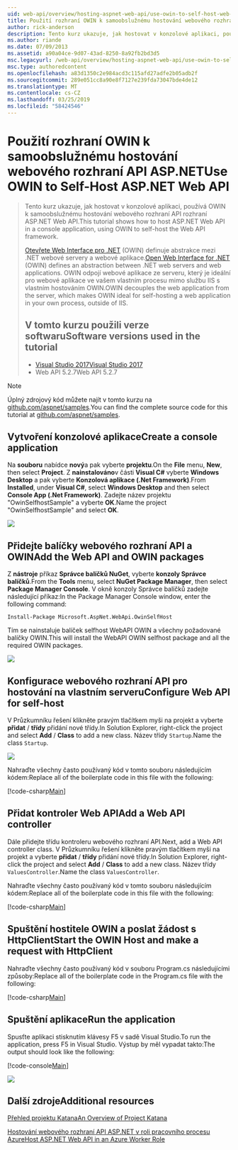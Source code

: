 ```yaml
---
uid: web-api/overview/hosting-aspnet-web-api/use-owin-to-self-host-web-api
title: Použití rozhraní OWIN k samoobslužnému hostování webového rozhraní API ASP.NET | Dokumentace Microsoftu
author: rick-anderson
description: Tento kurz ukazuje, jak hostovat v konzolové aplikaci, používá OWIN k samoobslužnému hostování webového rozhraní API rozhraní ASP.NET Web API. Otevřít Web Interface pro .NET (OWIN) d...
ms.author: riande
ms.date: 07/09/2013
ms.assetid: a90a04ce-9d07-43ad-8250-8a92fb2bd3d5
msc.legacyurl: /web-api/overview/hosting-aspnet-web-api/use-owin-to-self-host-web-api
msc.type: authoredcontent
ms.openlocfilehash: a83d1350c2e984acd3c115afd27adfe2b05adb2f
ms.sourcegitcommit: 289e051cc8a90e8f7127e239fda73047bde4de12
ms.translationtype: MT
ms.contentlocale: cs-CZ
ms.lasthandoff: 03/25/2019
ms.locfileid: "58424546"
---
```

<a name="use-owin-to-self-host-aspnet-web-api"></a><span data-ttu-id="b6086-104">Použití rozhraní OWIN k samoobslužnému hostování webového rozhraní API ASP.NET</span><span class="sxs-lookup"><span data-stu-id="b6086-104">Use OWIN to Self-Host ASP.NET Web API</span></span> 
====================

> <span data-ttu-id="b6086-105">Tento kurz ukazuje, jak hostovat v konzolové aplikaci, používá OWIN k samoobslužnému hostování webového rozhraní API rozhraní ASP.NET Web API.</span><span class="sxs-lookup"><span data-stu-id="b6086-105">This tutorial shows how to host ASP.NET Web API in a console application, using OWIN to self-host the Web API framework.</span></span>
>
> <span data-ttu-id="b6086-106">[Otevřete Web Interface pro .NET](http://owin.org) (OWIN) definuje abstrakce mezi .NET webové servery a webové aplikace.</span><span class="sxs-lookup"><span data-stu-id="b6086-106">[Open Web Interface for .NET](http://owin.org) (OWIN) defines an abstraction between .NET web servers and web applications.</span></span> <span data-ttu-id="b6086-107">OWIN odpojí webové aplikace ze serveru, který je ideální pro webové aplikace ve vašem vlastním procesu mimo službu IIS s vlastním hostováním OWIN.</span><span class="sxs-lookup"><span data-stu-id="b6086-107">OWIN decouples the web application from the server, which makes OWIN ideal for self-hosting a web application in your own process, outside of IIS.</span></span>
>
> ## <a name="software-versions-used-in-the-tutorial"></a><span data-ttu-id="b6086-108">V tomto kurzu použili verze softwaru</span><span class="sxs-lookup"><span data-stu-id="b6086-108">Software versions used in the tutorial</span></span>
>
>
> - [<span data-ttu-id="b6086-109">Visual Studio 2017</span><span class="sxs-lookup"><span data-stu-id="b6086-109">Visual Studio 2017</span></span>](https://visualstudio.microsoft.com/downloads/) 
> - <span data-ttu-id="b6086-110">Web API 5.2.7</span><span class="sxs-lookup"><span data-stu-id="b6086-110">Web API 5.2.7</span></span>


> [!NOTE]
> <span data-ttu-id="b6086-111">Úplný zdrojový kód můžete najít v tomto kurzu na [github.com/aspnet/samples](https://github.com/aspnet/samples/tree/master/samples/aspnet/WebApi/OwinSelfhostSample).</span><span class="sxs-lookup"><span data-stu-id="b6086-111">You can find the complete source code for this tutorial at [github.com/aspnet/samples](https://github.com/aspnet/samples/tree/master/samples/aspnet/WebApi/OwinSelfhostSample).</span></span>


## <a name="create-a-console-application"></a><span data-ttu-id="b6086-112">Vytvoření konzolové aplikace</span><span class="sxs-lookup"><span data-stu-id="b6086-112">Create a console application</span></span>

<span data-ttu-id="b6086-113">Na **souboru** nabídce **nový**a pak vyberte **projektu**.</span><span class="sxs-lookup"><span data-stu-id="b6086-113">On the **File** menu,  **New**, then select **Project**.</span></span> <span data-ttu-id="b6086-114">Z **nainstalováno**v části **Visual C#** vyberte **Windows Desktop** a pak vyberte **Konzolová aplikace (.Net Framework)**.</span><span class="sxs-lookup"><span data-stu-id="b6086-114">From **Installed**, under **Visual C#**, select **Windows Desktop** and then select **Console App (.Net Framework)**.</span></span> <span data-ttu-id="b6086-115">Zadejte název projektu "OwinSelfhostSample" a vyberte **OK**.</span><span class="sxs-lookup"><span data-stu-id="b6086-115">Name the project "OwinSelfhostSample" and select **OK**.</span></span>

[![](use-owin-to-self-host-web-api/_static/image7.png)](use-owin-to-self-host-web-api/_static/image7.png)

## <a name="add-the-web-api-and-owin-packages"></a><span data-ttu-id="b6086-116">Přidejte balíčky webového rozhraní API a OWIN</span><span class="sxs-lookup"><span data-stu-id="b6086-116">Add the Web API and OWIN packages</span></span>

<span data-ttu-id="b6086-117">Z **nástroje** příkaz **Správce balíčků NuGet**, vyberte **konzoly Správce balíčků**.</span><span class="sxs-lookup"><span data-stu-id="b6086-117">From the **Tools** menu, select **NuGet Package Manager**, then select **Package Manager Console**.</span></span> <span data-ttu-id="b6086-118">V okně konzoly Správce balíčků zadejte následující příkaz:</span><span class="sxs-lookup"><span data-stu-id="b6086-118">In the Package Manager Console window, enter the following command:</span></span>

`Install-Package Microsoft.AspNet.WebApi.OwinSelfHost`

<span data-ttu-id="b6086-119">Tím se nainstaluje balíček selfhost WebAPI OWIN a všechny požadované balíčky OWIN.</span><span class="sxs-lookup"><span data-stu-id="b6086-119">This will install the WebAPI OWIN selfhost package and all the required OWIN packages.</span></span>

[![](use-owin-to-self-host-web-api/_static/image4.png)](use-owin-to-self-host-web-api/_static/image3.png)

## <a name="configure-web-api-for-self-host"></a><span data-ttu-id="b6086-120">Konfigurace webového rozhraní API pro hostování na vlastním serveru</span><span class="sxs-lookup"><span data-stu-id="b6086-120">Configure Web API for self-host</span></span>

<span data-ttu-id="b6086-121">V Průzkumníku řešení klikněte pravým tlačítkem myši na projekt a vyberte **přidat** / **třídy** přidání nové třídy.</span><span class="sxs-lookup"><span data-stu-id="b6086-121">In Solution Explorer, right-click the project and select **Add** / **Class** to add a new class.</span></span> <span data-ttu-id="b6086-122">Název třídy `Startup`.</span><span class="sxs-lookup"><span data-stu-id="b6086-122">Name the class `Startup`.</span></span>

![](use-owin-to-self-host-web-api/_static/image5.png)

<span data-ttu-id="b6086-123">Nahraďte všechny často používaný kód v tomto souboru následujícím kódem:</span><span class="sxs-lookup"><span data-stu-id="b6086-123">Replace all of the boilerplate code in this file with the following:</span></span>

[!code-csharp[Main](use-owin-to-self-host-web-api/samples/sample1.cs)]

## <a name="add-a-web-api-controller"></a><span data-ttu-id="b6086-124">Přidat kontroler Web API</span><span class="sxs-lookup"><span data-stu-id="b6086-124">Add a Web API controller</span></span>

<span data-ttu-id="b6086-125">Dále přidejte třídu kontroleru webového rozhraní API.</span><span class="sxs-lookup"><span data-stu-id="b6086-125">Next, add a Web API controller class.</span></span> <span data-ttu-id="b6086-126">V Průzkumníku řešení klikněte pravým tlačítkem myši na projekt a vyberte **přidat** / **třídy** přidání nové třídy.</span><span class="sxs-lookup"><span data-stu-id="b6086-126">In Solution Explorer, right-click the project and select **Add** / **Class** to add a new class.</span></span> <span data-ttu-id="b6086-127">Název třídy `ValuesController`.</span><span class="sxs-lookup"><span data-stu-id="b6086-127">Name the class `ValuesController`.</span></span>

<span data-ttu-id="b6086-128">Nahraďte všechny často používaný kód v tomto souboru následujícím kódem:</span><span class="sxs-lookup"><span data-stu-id="b6086-128">Replace all of the boilerplate code in this file with the following:</span></span>

[!code-csharp[Main](use-owin-to-self-host-web-api/samples/sample2.cs)]

## <a name="start-the-owin-host-and-make-a-request-with-httpclient"></a><span data-ttu-id="b6086-129">Spuštění hostitele OWIN a poslat žádost s HttpClient</span><span class="sxs-lookup"><span data-stu-id="b6086-129">Start the OWIN Host and make a request with HttpClient</span></span>

<span data-ttu-id="b6086-130">Nahraďte všechny často používaný kód v souboru Program.cs následujícími způsoby:</span><span class="sxs-lookup"><span data-stu-id="b6086-130">Replace all of the boilerplate code in the Program.cs file with the following:</span></span>

[!code-csharp[Main](use-owin-to-self-host-web-api/samples/sample3.cs)]

## <a name="run-the-application"></a><span data-ttu-id="b6086-131">Spuštění aplikace</span><span class="sxs-lookup"><span data-stu-id="b6086-131">Run the application</span></span>

<span data-ttu-id="b6086-132">Spusťte aplikaci stisknutím klávesy F5 v sadě Visual Studio.</span><span class="sxs-lookup"><span data-stu-id="b6086-132">To run the application, press F5 in Visual Studio.</span></span> <span data-ttu-id="b6086-133">Výstup by měl vypadat takto:</span><span class="sxs-lookup"><span data-stu-id="b6086-133">The output should look like the following:</span></span>

[!code-console[Main](use-owin-to-self-host-web-api/samples/sample4.cmd)]

![](use-owin-to-self-host-web-api/_static/image6.png)

## <a name="additional-resources"></a><span data-ttu-id="b6086-134">Další zdroje</span><span class="sxs-lookup"><span data-stu-id="b6086-134">Additional resources</span></span>

[<span data-ttu-id="b6086-135">Přehled projektu Katana</span><span class="sxs-lookup"><span data-stu-id="b6086-135">An Overview of Project Katana</span></span>](../../../aspnet/overview/owin-and-katana/an-overview-of-project-katana.md)

[<span data-ttu-id="b6086-136">Hostování webového rozhraní API ASP.NET v roli pracovního procesu Azure</span><span class="sxs-lookup"><span data-stu-id="b6086-136">Host ASP.NET Web API in an Azure Worker Role</span></span>](host-aspnet-web-api-in-an-azure-worker-role.md)
